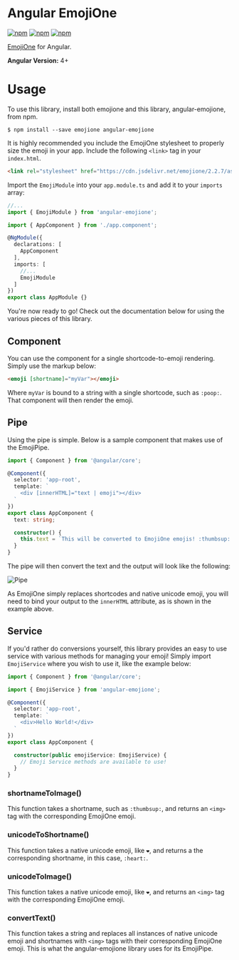 # Angular EmojiOne

[![npm](https://img.shields.io/npm/dm/angular-emojione.svg)](https://www.npmjs.com/package/angular-emojione) [![npm](https://img.shields.io/npm/dt/angular-emojione.svg)](https://www.npmjs.com/package/angular-emojione) [![npm](https://img.shields.io/npm/v/angular-emojione.svg)](https://www.npmjs.com/package/angular-emojione)

[EmojiOne](https://github.com/Ranks/emojione) for Angular.

**Angular Version:** 4+

# Usage

To use this library, install both emojione and this library, angular-emojione, from npm.

```shell
$ npm install --save emojione angular-emojione
```

It is highly recommended you include the EmojiOne stylesheet to properly size the emoji in your app. Include the following `<link>` tag in your `index.html`.

```html
<link rel="stylesheet" href="https://cdn.jsdelivr.net/emojione/2.2.7/assets/css/emojione.min.css"/>
```

Import the `EmojiModule` into your `app.module.ts` and add it to your `imports` array:

```ts
//...
import { EmojiModule } from 'angular-emojione';

import { AppComponent } from './app.component';

@NgModule({
  declarations: [
    AppComponent
  ],
  imports: [
    //...
    EmojiModule
  ]
})
export class AppModule {}
```

You're now ready to go! Check out the documentation below for using the various pieces of this library.

## Component

You can use the component for a single shortcode-to-emoji rendering. Simply use the markup below:

```html
<emoji [shortname]="myVar"></emoji>
```

Where `myVar` is bound to a string with a single shortcode, such as `:poop:`. That component will then render the emoji.

## Pipe

Using the pipe is simple. Below is a sample component that makes use of the EmojiPipe.

```ts
import { Component } from '@angular/core';

@Component({
  selector: 'app-root',
  template: `
    <div [innerHTML]="text | emoji"></div>
  `
})
export class AppComponent {
  text: string;

  constructor() {
    this.text = `This will be converted to EmojiOne emojis! :thumbsup: ❤️`;
  }
}
```

The pipe will then convert the text and the output will look like the following:

![Pipe](https://lh3.googleusercontent.com/MdOvXFu5CfxMkI4Oe_H-ty15zz79Mxn7M7zpQHMZ0zsrNO_0VYGzPKSz8FlpXJx5dg-tZl7XvA-qdNffAE79znXw_qp7B6f8CbCNPVadAOVMSufVq-eMl-q2y24SfBj6zxd6KJcVrk4xIomOvU_pKAGXDmBdQGSAvnIEkbXus07SJdnZsRucnDmUz_eUMHD16ShOKsblLyPw9EVXnZ-2rag9YDeakB8NBehTBLcQ-7VWNLyAVloz2VA56bZorskJyNz3VbWsctoKyAALVHq6gUBF530wTNTGB3kO0J8RGdwL9NcB5kTuF9xWN8aRXPVW1PhPVZmwbPIS-1mDMc3PlnNAXGFT1o1kErdhmYY3XkYz1LmlRD0XPYFVeS08vllKfeNedoARWgM74WbfbWB3FzfU775M1FCl4BuVIUvqtdYTSGOVDGilYt9N6DaMbSrnznTglmwc0qMnazsymIRcRqCmsCKm1pPVglqRVJy2gXZGVJiEE10ewGYBt1Tzcspp4Dw3r0pB2f-BjD_gkQZWkAy1DwvrC3wEPAMDfeA3s_OWQyw1WLBCljN6aehVgMGBNfUe_XQ-CTlob7-OSXXiOLhOlH85nim55NQbDvSu0vy_57P4vC-lO0Gkd-RF5aYKphiQLjXNZIDmvbS0TJVFhlQkeTyqtrLxCftbK8WGAQ=w728-h84-no)

As EmojiOne simply replaces shortcodes and native unicode emoji, you will need to bind your output to the `innerHTML` attribute, as is shown in the example above.

## Service

If you'd rather do conversions yourself, this library provides an easy to use service with various methods for managing your emoji! Simply import `EmojiService` where you wish to use it, like the example below:

```ts
import { Component } from '@angular/core';

import { EmojiService } from 'angular-emojione';

@Component({
  selector: 'app-root',
  template: `
    <div>Hello World!</div>
  `
})
export class AppComponent {

  constructor(public emojiService: EmojiService) {
    // Emoji Service methods are available to use!
  }
}
```

### shortnameToImage()

This function takes a shortname, such as `:thumbsup:`, and returns an `<img>` tag with the corresponding EmojiOne emoji.

### unicodeToShortname()

This function takes a native unicode emoji, like `❤️`, and returns a the corresponding shortname, in this case, `:heart:`.

### unicodeToImage()

This function takes a native unicode emoji, like `❤️`, and returns an `<img>` tag with the corresponding EmojiOne emoji.

### convertText()

This function takes a string and replaces all instances of native unicode emoji and shortnames with `<img>` tags with their corresponding EmojiOne emoji. This is what the angular-emojione library uses for its EmojiPipe.
